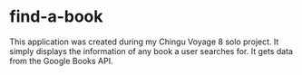 # find-a-book
This application was created during my Chingu Voyage 8 solo project. 
It simply displays the information of any book a user searches for.
It gets data from the Google Books API.
